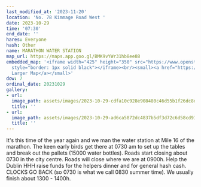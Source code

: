 ```yaml
---
last_modified_at: '2023-11-20'
location: 'No. 78 Kimmage Road West '
date: 2023-10-29
time: '07:30'
end_date: ''
hares: Everyone
hash: Other
name: MARATHON WATER STATION
map_url: https://maps.app.goo.gl/BMK9vYWr31hb8ee88
embedded_map: '<iframe width="425" height="350" src="https://www.openstreetmap.org/export/embed.html?bbox=-6.311999559402467%2C53.31142274056223%2C-6.302654743194581%2C53.31520453625102&amp;layer=mapnik&amp;marker=53.313313680287706%2C-6.307327151298523"
  style="border: 1px solid black"></iframe><br/><small><a href="https://www.openstreetmap.org/?mlat=53.31331&amp;mlon=-6.30733#map=18/53.31331/-6.30733">View
  Larger Map</a></small>'
dow: 7
ordinal_date: 20231029
gallery:
- url:
  image_path: assets/images/2023-10-29-cdfa10c928e908480c46d55b1f26dc8d.jpeg
  title: ''
- url:
  image_path: assets/images/2023-10-29-ad6ca5872dc4837b5df3d72c6d58cd91.jpeg
  title: ''
---
```

It's this time of the year again and we man the water station at Mile 16 of the marathon. The keen early birds get there at 0730 am to set up the tables and break out the pallets (15000 water bottles). Roads start closing about 0730 in the city centre. Roads will close where we are at 0900h. Help the Dublin HHH raise funds for the helpers dinner and for general hash cash. CLOCKS GO BACK (so 0730 is what we call 0830 summer time). We usually finish about 1300 - 1400h.
